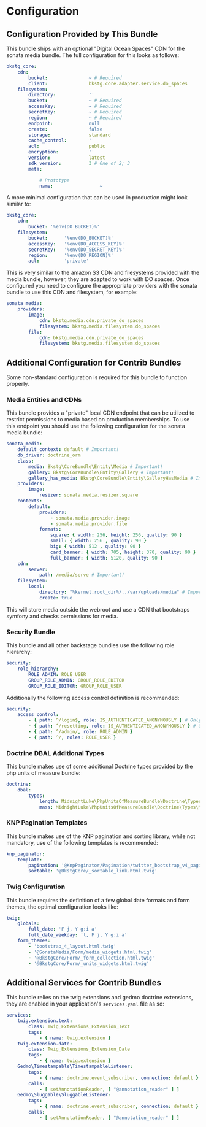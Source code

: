 Configuration
=============

Configuration Provided by This Bundle
-------------------------------------

This bundle ships with an optional "Digital Ocean Spaces" CDN for the sonata media bundle.
The full configuration for this looks as follows:

```yaml
bkstg_core:
    cdn:
        bucket:               ~ # Required
        client:               bkstg.core.adapter.service.do_spaces
    filesystem:
        directory:            ''
        bucket:               ~ # Required
        accessKey:            ~ # Required
        secretKey:            ~ # Required
        region:               ~ # Required
        endpoint:             null
        create:               false
        storage:              standard
        cache_control:        ''
        acl:                  public
        encryption:           ''
        version:              latest
        sdk_version:          3 # One of 2; 3
        meta:

            # Prototype
            name:                 ~
```

A more minimal configuration that can be used in production might look similar to:

```yaml
bkstg_core:
    cdn:
        bucket: '%env(DO_BUCKET)%'
    filesystem:
        bucket:      '%env(DO_BUCKET)%'
        accessKey:   '%env(DO_ACCESS_KEY)%'
        secretKey:   '%env(DO_SECRET_KEY)%'
        region:      '%env(DO_REGION)%'
        acl:         'private'

```

This is very similar to the amazon S3 CDN and filesystems provided with the media bundle, however, they are adapted to work with DO spaces.
Once configured you need to configure the appropriate providers with the sonata bundle to use this CDN and filesystem, for example:

```yaml
sonata_media:
    providers:
        image:
            cdn: bkstg.media.cdn.private_do_spaces
            filesystem: bkstg.media.filesystem.do_spaces
        file:
            cdn: bkstg.media.cdn.private_do_spaces
            filesystem: bkstg.media.filesystem.do_spaces
```

Additional Configuration for Contrib Bundles
--------------------------------------------

Some non-standard configuration is required for this bundle to function properly.

### Media Entities and CDNs

This bundle provides a "private" local CDN endpoint that can be utilized to restrict permissions to media based on production memberships.
To use this endpoint you should use the following configuration for the sonata media bundle:

```yaml
sonata_media:
    default_context: default # Important!
    db_driver: doctrine_orm
    class:
        media: Bkstg\CoreBundle\Entity\Media # Important!
        gallery: Bkstg\CoreBundle\Entity\Gallery # Important!
        gallery_has_media: Bkstg\CoreBundle\Entity\GalleryHasMedia # Important!
    providers:
        image:
            resizer: sonata.media.resizer.square
    contexts:
        default:
            providers:
                - sonata.media.provider.image
                - sonata.media.provider.file
            formats:
                square: { width: 256, height: 256, quality: 90 }
                small: { width: 256 , quality: 90 }
                big: { width: 512 , quality: 90 }
                card_banner: { width: 705, height: 370, quality: 90 }
                full_banner: { width: 5120, quality: 90 }
    cdn:
        server:
            path: /media/serve # Important!
    filesystem:
        local:
            directory: "%kernel.root_dir%/../var/uploads/media" # Important (but anywhere outside the webroot is fine)!
            create: true
```

This will store media outside the webroot and use a CDN that bootstraps symfony and checks permissions for media.

### Security Bundle

This bundle and all other backstage bundles use the following role hierarchy:

```yaml
security:
    role_hierarchy:
        ROLE_ADMIN: ROLE_USER
        GROUP_ROLE_ADMIN: GROUP_ROLE_EDITOR
        GROUP_ROLE_EDITOR: GROUP_ROLE_USER
```

Additionally the following access control definition is recommended:

```yaml
security:
    access_control:
        - { path: ^/login$, role: IS_AUTHENTICATED_ANONYMOUSLY } # Only if using an in-application user manager.
        - { path: ^/resetting, role: IS_AUTHENTICATED_ANONYMOUSLY } # Only if using an in-application user manager.
        - { path: ^/admin/, role: ROLE_ADMIN }
        - { path: ^/, roles: ROLE_USER }
```

### Doctrine DBAL Additional Types

This bundle makes use of some additional Doctrine types provided by the php units of measure bundle:

```yaml
doctrine:
    dbal:
        types:
            length: MidnightLuke\PhpUnitsOfMeasureBundle\Doctrine\Types\LengthType
            mass: MidnightLuke\PhpUnitsOfMeasureBundle\Doctrine\Types\MassType
```

### KNP Pagination Templates

This bundle makes use of the KNP pagination and sorting library, while not mandatory, use of the following templates is recommended:

```yaml
knp_paginator:
    template:
        pagination: '@KnpPaginator/Pagination/twitter_bootstrap_v4_pagination.html.twig'
        sortable: '@BkstgCore/_sortable_link.html.twig'
```

### Twig Configuration

This bundle requires the definition of a few global date formats and form themes, the optimal configuration looks like:

```yaml
twig:
    globals:
        full_date: 'F j, Y g:i a'
        full_date_weekday: 'l, F j, Y g:i a'
    form_themes:
        - 'bootstrap_4_layout.html.twig'
        - '@SonataMedia/Form/media_widgets.html.twig'
        - '@BkstgCore/Form/_form_collection.html.twig'
        - '@BkstgCore/Form/_units_widgets.html.twig'
```

Additional Services for Contrib Bundles
----------------------------------------

This bundle relies on the twig extensions and gedmo doctrine extensions, they are enabled in your application's `services.yaml` file as so:


```yaml
services:
    twig.extension.text:
        class: Twig_Extensions_Extension_Text
        tags:
            - { name: twig.extension }
    twig.extension.date:
        class: Twig_Extensions_Extension_Date
        tags:
            - { name: twig.extension }
    Gedmo\Timestampable\TimestampableListener:
        tags:
            - { name: doctrine.event_subscriber, connection: default }
        calls:
            - [ setAnnotationReader, [ "@annotation_reader" ] ]
    Gedmo\Sluggable\SluggableListener:
        tags:
            - { name: doctrine.event_subscriber, connection: default }
        calls:
            - [ setAnnotationReader, [ "@annotation_reader" ] ]
```
